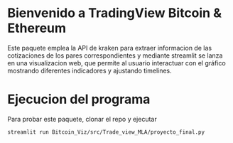 # Bienvenido a TradingView Bitcoin & Ethereum

Este paquete emplea la API de kraken para extraer informacion de las cotizaciones de los pares correspondientes y mediante streamlit se lanza en una visualizacion web, que permite al usuario interactuar con el gráfico mostrando diferentes indicadores
y ajustando timelines.

# Ejecucion del programa
Para probar este paquete, clonar el repo y ejecutar 
```
streamlit run Bitcoin_Viz/src/Trade_view_MLA/proyecto_final.py
```